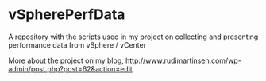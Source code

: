 # vSpherePerfData

A repository with the scripts used in my project on collecting and presenting performance data from vSphere / vCenter

More about the project on my blog, http://www.rudimartinsen.com/wp-admin/post.php?post=62&action=edit
